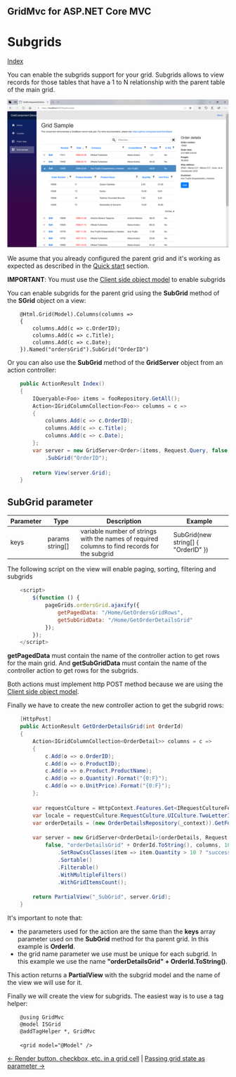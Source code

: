 ## GridMvc for ASP.NET Core MVC

# Subgrids

[Index](Documentation.md)

You can enable the subgrids support for your grid. Subgrids allows to view records for those tables that have a 1 to N relationship with the parent table of the main grid.

![](../images/Subgrids.png)

We asume that you already configured the parent grid and it's working as expected as described in the [Quick start](Quick_start.md) section.

**IMPORTANT**: You must use the [Client side object model](Client_side_object_model.md) to enable subgrids

You can enable subgrids for the parent grid using the **SubGrid** method of the **SGrid** object on a view:

```razor
    @Html.Grid(Model).Columns(columns =>
    {
        columns.Add(c => c.OrderID);
        columns.Add(c => c.Title);
        columns.Add(c => c.Date);
    }).Named("ordersGrid").SubGrid("OrderID")
```

Or you can also use the **SubGrid** method of the **GridServer** object from an action controller:

```c#
    public ActionResult Index()
    {
        IQueryable<Foo> items = fooRepository.GetAll();
        Action<IGridColumnCollection<Foo>> columns = c =>
        {
            columns.Add(c => c.OrderID);
            columns.Add(c => c.Title);
            columns.Add(c => c.Date);
        };
        var server = new GridServer<Order>(items, Request.Query, false, "ordersGrid", columns)
            .SubGrid("OrderID");

        return View(server.Grid);
    }
```

## SubGrid parameter

Parameter | Type | Description | Example
--------- | ---- | ----------- | -------
keys | params string[] | variable number of strings with the names of required columns to find records for the subgrid | SubGrid(new string[] { "OrderID" })

The following script on the view will enable paging, sorting, filtering and subgrids

```javascript
    <script>
        $(function () {
            pageGrids.ordersGrid.ajaxify({
                getPagedData: "/Home/GetOrdersGridRows",
                getSubGridData: "/Home/GetOrderDetailsGrid"
            });
        });
    </script>
```

**getPagedData** must contain the name of the controller action to get rows for the main grid. 
And **getSubGridData** must contain the name of the controller action to get rows for the subgrids.

Both actions must implement http POST method because we are using the [Client side object model](Client_side_object_model.md).

Finally we have to create the new controller action to get the subgrid rows:

```c#
    [HttpPost]
    public ActionResult GetOrderDetailsGrid(int OrderId)
    {
        Action<IGridColumnCollection<OrderDetail>> columns = c =>
        {
            c.Add(o => o.OrderID);
            c.Add(o => o.ProductID);
            c.Add(o => o.Product.ProductName);
            c.Add(o => o.Quantity).Format("{0:F}");
            c.Add(o => o.UnitPrice).Format("{0:F}");
        };

        var requestCulture = HttpContext.Features.Get<IRequestCultureFeature>();
        var locale = requestCulture.RequestCulture.UICulture.TwoLetterISOLanguageName;
        var orderDetails = (new OrderDetailsRepository(_context)).GetForOrder(OrderId);

        var server = new GridServer<OrderDetail>(orderDetails, Request.Query,
            false, "orderDetailsGrid" + OrderId.ToString(), columns, 10, locale)
                .SetRowCssClasses(item => item.Quantity > 10 ? "success" : string.Empty)
                .Sortable()
                .Filterable()
                .WithMultipleFilters()
                .WithGridItemsCount();

        return PartialView("_SubGrid", server.Grid);
    }
```

It's important to note that:
- the parameters used for the action are the same than the **keys** array parameter used on the **SubGrid** method for tha parent grid. In this example is **OrderId**.
- the grid name parameter we use must be unique for each subgrid. In this example we use the name **"orderDetailsGrid" + OrderId.ToString()**.

This action returns a **PartialView** with the subgrid model and the name of the view we will use for it.

Finally we will create the view for subgrids. The easiest way is to use a tag helper:


```razor
    @using GridMvc
    @model ISGrid
    @addTagHelper *, GridMvc

    <grid model="@Model" />
```

[<- Render button, checkbox, etc. in a grid cell](Render_button_checkbox_etc_in_a_grid_cell.md) | [Passing grid state as parameter ->](Passing_grid_state_as_parameter.md)